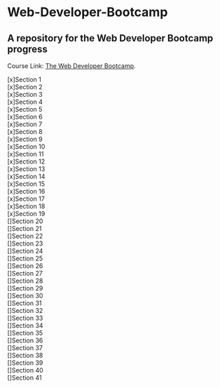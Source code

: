 # Web-Developer-Bootcamp

## A repository for the Web Developer Bootcamp progress

Course Link: [The Web Developer Bootcamp](https://www.udemy.com/course/the-web-developer-bootcamp/learn).


[x]Section 1  
[x]Section 2  
[x]Section 3  
[x]Section 4  
[x]Section 5  
[x]Section 6  
[x]Section 7  
[x]Section 8  
[x]Section 9  
[x]Section 10  
[x]Section 11  
[x]Section 12  
[x]Section 13  
[x]Section 14  
[x]Section 15  
[x]Section 16  
[x]Section 17  
[x]Section 18  
[x]Section 19  
[]Section 20  
[]Section 21  
[]Section 22  
[]Section 23  
[]Section 24  
[]Section 25  
[]Section 26  
[]Section 27  
[]Section 28  
[]Section 29  
[]Section 30  
[]Section 31  
[]Section 32  
[]Section 33  
[]Section 34  
[]Section 35  
[]Section 36  
[]Section 37  
[]Section 38  
[]Section 39  
[]Section 40  
[]Section 41  

